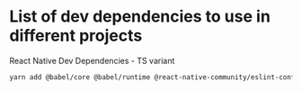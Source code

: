 # List of dev dependencies to use in different projects

React Native Dev Dependencies - TS variant
```bash
yarn add @babel/core @babel/runtime @react-native-community/eslint-config @types/jest @types/react-native @types/react-test-renderer @typescript-eslint/parser babel-jest eslint eslint-config-airbnb-base eslint-import-resolver-typescript eslint-plugin-import jest metro-react-native-babel-preset react-test-renderer typescript -D
```
